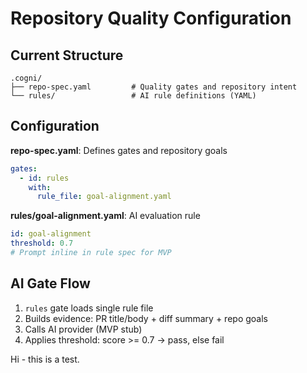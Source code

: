 # Repository Quality Configuration

## Current Structure
```
.cogni/
├── repo-spec.yaml         # Quality gates and repository intent  
└── rules/                 # AI rule definitions (YAML)
```

## Configuration

**repo-spec.yaml**: Defines gates and repository goals
```yaml
gates:
  - id: rules
    with:
      rule_file: goal-alignment.yaml
```

**rules/goal-alignment.yaml**: AI evaluation rule
```yaml
id: goal-alignment
threshold: 0.7
# Prompt inline in rule spec for MVP
```

## AI Gate Flow
1. `rules` gate loads single rule file
2. Builds evidence: PR title/body + diff summary + repo goals
3. Calls AI provider (MVP stub)
4. Applies threshold: score >= 0.7 → pass, else fail

Hi - this is a test.
